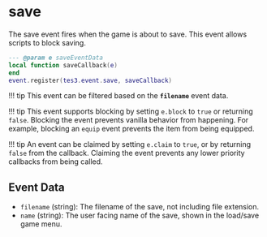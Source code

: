 <!---
	This file is autogenerated. Do not edit this file manually. Your changes will be ignored.
	More information: https://github.com/MWSE/MWSE/tree/master/docs
-->

# save

The save event fires when the game is about to save. This event allows scripts to block saving.

```lua
--- @param e saveEventData
local function saveCallback(e)
end
event.register(tes3.event.save, saveCallback)
```

!!! tip
	This event can be filtered based on the **`filename`** event data.

!!! tip
	This event supports blocking by setting `e.block` to `true` or returning `false`. Blocking the event prevents vanilla behavior from happening. For example, blocking an `equip` event prevents the item from being equipped.

!!! tip
	An event can be claimed by setting `e.claim` to `true`, or by returning `false` from the callback. Claiming the event prevents any lower priority callbacks from being called.

## Event Data

* `filename` (string): The filename of the save, not including file extension.
* `name` (string): The user facing name of the save, shown in the load/save game menu.

